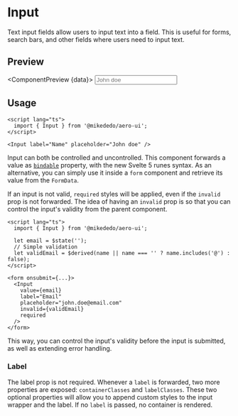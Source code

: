 # Input

Text input fields allow users to input text into a field. This is useful for forms, search bars, and other fields where users need to input text.

<script lang="ts">
  import { ComponentPreview } from '$components'
  import { Input } from '$lib/components/input';

  export let data;
</script>

## Preview

<ComponentPreview {data}>
<Input label="Name" placeholder="John doe" />
</ComponentPreview>

## Usage

```svelte
<script lang="ts">
  import { Input } from '@mikededo/aero-ui';
</script>

<Input label="Name" placeholder="John doe" />
```

Input can both be controlled and uncontrolled. This component forwards a value as [`bindable`](https://svelte-5-preview.vercel.app/docs/runes#$bindable) property, with the new Svelte 5 runes syntax. As an alternative, you can simply use it inside a `form` component and retrieve its value from the `FormData`.

If an input is not valid, `required` styles will be applied, even if the `invalid` prop is not forwarded. The idea of having an `invalid` prop is so that you can control the input's validity from the parent component.

```svelte {6} {14}
<script lang="ts">
  import { Input } from '@mikededo/aero-ui';

  let email = $state('');
  // Simple validation
  let validEmail = $derived(name || name === '' ? name.includes('@') : false);
</script>

<form onsubmit={...}>
  <Input
    value={email}
    label="Email"
    placeholder="john.doe@email.com"
    invalid={validEmail}
    required
  />
</form>
```

This way, you can control the input's validity before the input is submitted, as well as extending error handling.

### Label

The label prop is not required. Whenever a `label` is forwarded, two more properties are exposed: `containerClasses` and `labelClasses`. These two optional properties will allow you to append custom styles to the input wrapper and the label. If no `label` is passed, no container is rendered.
